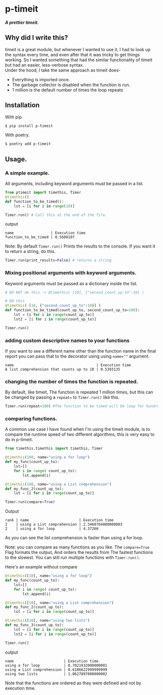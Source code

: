 # p-timeit
***A prettier timeit.***   


## Why did I write this?
timeit is a great module, but whenever I wanted to use it, I had to look up the syntax every time, and even after that it was tricky to get things working. So I wanted something that had the similar functionality of timeit but had an easier, less-verbose syntax.   
Under the hood, I take the same approach as timeit does-
- Everything is imported once.
- The garbage collector is disabled when the function is run.
- 1 million is the default number of times the loop repeats



## Installation

With pip.

```Bash
$ pip install p-timeit
```

With poetry.

```Bash
$ poetry add p-timeit
```

## Usage.

### A simple example.
All arguments, including keyword arguments must be passed in a list.

```Python
from ptimeit import timethis, Timer
@timethis() 
def function_to_be_timed():
    lst = [i for i in range(10)]

Timer.run() # Call this at the end of the file.
```

output
```Console
name                 | Execution time
function_to_be_timed | 0.5608107
```
Note: By default `Timer.run()` Prints the results to the console. 
If you want it to return a string, do this.

```Python
Timer.run(print_results=False) # returns a string
```


### Mixing positional arguments with keyword arguments.
Keyword arguments must be passed as a dictionary inside the list.

```Python
# DO NOT do this -> @timethis( [10], {"second_count_up_to":10} ) 

# DO this 
@timethis( [10, {"second_count_up_to":10}] )
def function_to_be_timed(count_up_to, second_count_up_to=100):
    lst = [i for i in range(count_up_to)]
    lst2 = [i for i in range(count_up_to)]

Timer.run()
```

### adding custom descriptive names to your functions
If you want to see a different name other than the function name in the final report you can pass that to the decorator using using `name=""` argument.

```Console
name                                      | Execution time
A list comprehension that counts up to 10 | 0.5393135
``` 

### changing the number of times the function is repeated.
By default, like timeit, The function is repeated 1 million times,
but this can be changed by passing a `repeat=` to `Timer.run()` like this.

```Python
Timer.run(repeat=100) #The function to be timed will be loop for hundred times.
```

### comparing functions.
A common use case I have found when I'm using the timeit module, is to compare
the runtime speed of two different algorithms, this is very easy to do in p-timeit.

```Python
from timethis.timethis import timethis, Timer

@timethis(100, name="using a for loop")
def my_func(count_up_to):
    lst=[]
    for i in range( count_up_to): 
        lst.append(i)

@timethis(100, name="using a List comprehension")
def my_func_2(count_up_to):
    lst = [i for i in range(count_up_to)]

Timer.run(compare=True)
```
Output
```console
rank | name                       | Execution time
1    | using a List comprehension | 2.3460704000000003
2    | using a for loop           | 4.37266
```
As you can see the list comprehension is faster than using a for loop.

Note: you can compare as many functions as you like. 
The `compare=True` Flag formats the output, And orders the results from The fastest functions to the slowest.
You can still run multiple functions with `Timer.run()`.

Here's an example without compare

```python
@timethis([10], name="using a for loop")
def my_func(count_up_to):
    lst=[]
    for i in range( count_up_to): 
        lst.append(i)

@timethis([10], name="using a List comprehension")
def my_func_2(count_up_to):
    lst = [i for i in range(count_up_to)]

@timethis([10], name="using two lists")
def my_func_3(count_up_to):
    lst = [i for i in range(count_up_to)]
    lst2 = [i for i in range(count_up_to)]

Timer.run()
```
output
```Console
name                       | Execution time
using a for loop           | 0.7021932000000001
using a List comprehension | 0.6186622999999999
using two lists            | 1.0627897000000002
```
Note that the functions are ordered as they were defined
and not by execution time.
